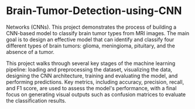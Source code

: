 # Brain-Tumor-Detection-using-CNN
Networks (CNNs). This project demonstrates the process of building a CNN-based model to classify brain tumor types from MRI images. The main goal is to design an effective model that can identify and classify four different types of brain tumors: glioma, meningioma, pituitary, and the absence of a tumor.

This project walks through several key stages of the machine learning pipeline: loading and preprocessing the dataset, visualizing the data, designing the CNN architecture, training and evaluating the model, and performing predictions. Key metrics, including accuracy, precision, recall, and F1 score, are used to assess the model's performance, with a final focus on generating visual outputs such as confusion matrices to evaluate the classification results.
